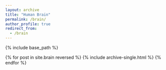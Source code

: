 ```yaml
---
layout: archive
title: "Human Brain"
permalink: /brain/
author_profile: true
redirect_from:
  - /brain
---
```


{% include base_path %}

{% for post in site.brain reversed %}
  {% include archive-single.html %}
{% endfor %} 
